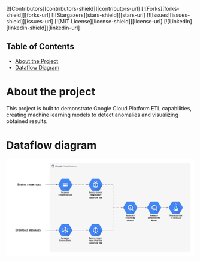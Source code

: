 




<!-- PROJECT SHIELDS -->
<!--
*** I'm using markdown "reference style" links for readability.
*** Reference links are enclosed in brackets [ ] instead of parentheses ( ).
*** See the bottom of this document for the declaration of the reference variables
*** for contributors-url, forks-url, etc. This is an optional, concise syntax you may use.
*** https://www.markdownguide.org/basic-syntax/#reference-style-links
-->
[![Contributors][contributors-shield]][contributors-url]
[![Forks][forks-shield]][forks-url]
[![Stargazers][stars-shield]][stars-url]
[![Issues][issues-shield]][issues-url]
[![MIT License][license-shield]][license-url]
[![LinkedIn][linkedin-shield]][linkedin-url]




<!-- TABLE OF CONTENTS -->
## Table of Contents

* [About the Project](#about-the-project)
* [Dataflow Diagram](#dataflow-diagram)



<!-- ABOUT THE PROJECT -->
# About the project

This project is built to demonstrate Google Cloud Platform ETL capabilities, 
creating machine learning models to detect anomalies and visualizing obtained results.

<!-- DATAFLOW DIAGRAM -->
# Dataflow diagram
![Dataflow diagram](https://github.com/SergiySobolev/anomaly-detection-presentation/blob/master/images/dataflowdiagram.png)

 